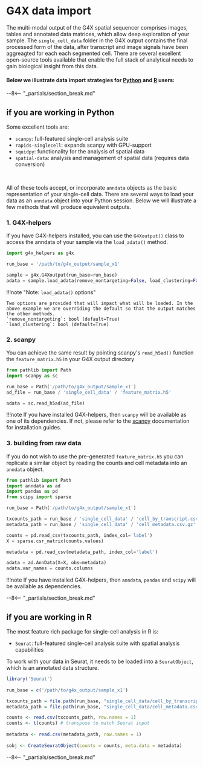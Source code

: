 <br>

# G4X data import

The multi-modal output of the G4X spatial sequencer comprises images, tables and annotated data matrices, which allow deep exploration of your sample. The `single_cell_data` folder in the G4X output contains the final processed form of the data, after transcript and image signals have been aggreagted for each each segmented cell. There are several excellent open-source tools available that enable the full stack of analytical needs to gain biological insight from this data.  

#### Below we illustrate data import strategies for [Python](#if-you-are-working-in-python) and [R](#if-you-are-working-in-r) users:

--8<-- "_partials/section_break.md"

## if you are working in Python
Some excellent tools are:

+ `scanpy`: full-featured single-cell analysis suite
+ `rapids-singlecell`: expands scanpy with GPU-support
+ `squidpy`: functionality for the analysis of spatial data
+ `spatial-data`: analysis and management of spatial data (requires data conversion)

<br>

All of these tools accept, or incorporate `anndata` objects as the basic representation of your single-cell data. There are several ways to load your data as an `anndata` object into your Python session. Below we will illustrate a few methods that will produce equivalent outputs.


### 1. G4X-helpers

If you have G4X-helpers installed, you can use the `G4Xoutput()` class to access the anndata of your sample via the `load_adata()` method.


```py
import g4x_helpers as g4x

run_base = '/path/to/g4x_output/sample_x1'

sample = g4x.G4Xoutput(run_base=run_base)
adata = sample.load_adata(remove_nontargeting=False, load_clustering=False) 
```

!!!note "Note: `load_adata()` options"
    
    Two options are provided that will impact what will be loaded. In the above example we are overriding the default so that the output matches the other methods.  
    `remove_nontargeting`: bool (default=True)  
    `load_clustering`: bool (default=True)


### 2. scanpy

You can achieve the same result by pointing scanpy's `read_h5ad()` function the `feature_matrix.h5` in your G4X output directory

```py
from pathlib import Path
import scanpy as sc

run_base = Path('/path/to/g4x_output/sample_x1')
ad_file = run_base / 'single_cell_data' / 'feature_matrix.h5'

adata = sc.read_h5ad(ad_file)
```

!!!note
    If you have installed G4X-helpers, then `scanpy` will be available as one of its dependencies. If not, please refer to the [scanpy](https://scanpy.readthedocs.io/en/stable/) documentation for installation guides.


### 3. building from raw data

If you do not wish to use the pre-generated `feature_matrix.h5` you can replicate a similar object by reading the counts and cell metadata into an `anndata` object.

```py
from pathlib import Path
import anndata as ad
import pandas as pd
from scipy import sparse

run_base = Path('/path/to/g4x_output/sample_x1')

txcounts_path = run_base / 'single_cell_data' / 'cell_by_transcript.csv.gz'
metadata_path = run_base / 'single_cell_data' / 'cell_metadata.csv.gz'

counts = pd.read_csv(txcounts_path, index_col='label')
X = sparse.csr_matrix(counts.values)

metadata = pd.read_csv(metadata_path, index_col='label')

adata = ad.AnnData(X=X, obs=metadata)
adata.var_names = counts.columns
```

!!!note
    If you have installed G4X-helpers, then `anndata`, `pandas` and `scipy` will be available as dependencies.

--8<-- "_partials/section_break.md"

## if you are working in R

The most feature rich package for single-cell analysis in R is:

+ `Seurat`: full-featured single-cell analysis suite with spatial analysis capabilities

To work with your data in Seurat, it needs to be loaded into a `SeuratObject`, which is an annotated data structure.

```R
library('Seurat')
 
run_base = c('/path/to/g4x_output/sample_x1')

txcounts_path = file.path(run_base, "single_cell_data/cell_by_transcript.csv.gz")
metadata_path = file.path(run_base, "single_cell_data/cell_metadata.csv.gz")

counts <- read.csv(txcounts_path, row.names = 1) 
counts <- t(counts) # transpose to match Seurat input
 
metadata <- read.csv(metadata_path, row.names = 1) 
 
sobj <- CreateSeuratObject(counts = counts, meta.data = metadata)
```

--8<-- "_partials/section_break.md"
